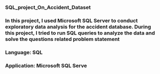 ### SQL_project_On_Accident_Dataset

### In this project, I used Microsoft SQL Server to conduct exploratory data analysis for the accident database. During this project, I tried to run SQL queries to analyze the data and solve the questions related problem statement
### Language: SQL
### Application: Microsoft SQL Serve
